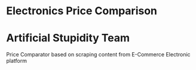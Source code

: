 # Electronics Price Comparison

# Artificial Stupidity Team
Price Comparator based on scraping content from E-Commerce Electronic platform
